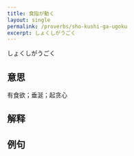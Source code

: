 ```yaml
---
title: 食指が動く
layout: single
permalink: /proverbs/sho-kushi-ga-ugoku
excerpt: しょくしがうごく
---
```


しょくしがうごく

## 意思

有食欲；垂涎；起贪心

## 解释

## 例句

